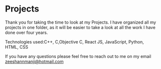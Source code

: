 # Projects

Thank you for taking the time to look at my Projects. I have organized all my projects in one folder, as it will be easier to take a look at all the work I have done over four years.


Technologies used:C++, C,Objective C, React JS, JavaScript, Python, HTML, CSS
  
If you have any questions please feel free to reach out to me on my email zeeshannmanji@hotmail.com

